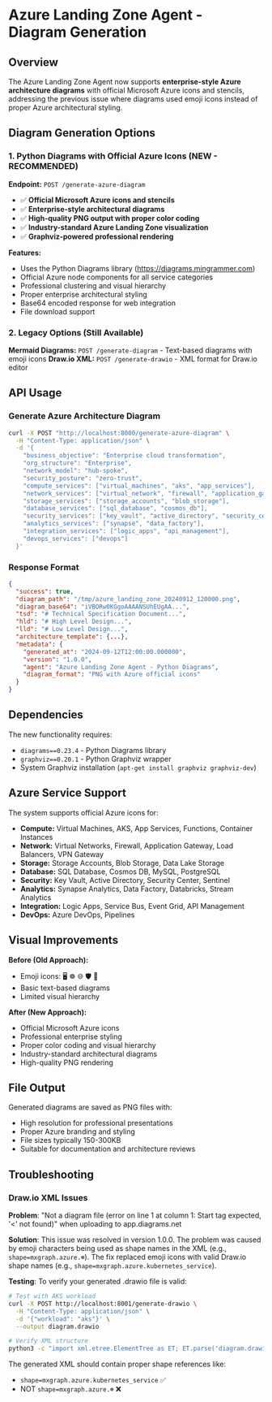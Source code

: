 # Azure Landing Zone Agent - Diagram Generation

## Overview

The Azure Landing Zone Agent now supports **enterprise-style Azure architecture diagrams** with official Microsoft Azure icons and stencils, addressing the previous issue where diagrams used emoji icons instead of proper Azure architectural styling.

## Diagram Generation Options

### 1. Python Diagrams with Official Azure Icons (NEW - RECOMMENDED) 

**Endpoint:** `POST /generate-azure-diagram`

- ✅ **Official Microsoft Azure icons and stencils**
- ✅ **Enterprise-style architectural diagrams**
- ✅ **High-quality PNG output with proper color coding**
- ✅ **Industry-standard Azure Landing Zone visualization**
- ✅ **Graphviz-powered professional rendering**

**Features:**
- Uses the Python Diagrams library (https://diagrams.mingrammer.com)
- Official Azure node components for all service categories
- Professional clustering and visual hierarchy
- Proper enterprise architectural styling
- Base64 encoded response for web integration
- File download support

### 2. Legacy Options (Still Available)

**Mermaid Diagrams:** `POST /generate-diagram` - Text-based diagrams with emoji icons
**Draw.io XML:** `POST /generate-drawio` - XML format for Draw.io editor

## API Usage

### Generate Azure Architecture Diagram

```bash
curl -X POST "http://localhost:8000/generate-azure-diagram" \
  -H "Content-Type: application/json" \
  -d '{
    "business_objective": "Enterprise cloud transformation",
    "org_structure": "Enterprise",
    "network_model": "hub-spoke",
    "security_posture": "zero-trust",
    "compute_services": ["virtual_machines", "aks", "app_services"],
    "network_services": ["virtual_network", "firewall", "application_gateway"],
    "storage_services": ["storage_accounts", "blob_storage"],
    "database_services": ["sql_database", "cosmos_db"],
    "security_services": ["key_vault", "active_directory", "security_center"],
    "analytics_services": ["synapse", "data_factory"],
    "integration_services": ["logic_apps", "api_management"],
    "devops_services": ["devops"]
  }'
```

### Response Format

```json
{
  "success": true,
  "diagram_path": "/tmp/azure_landing_zone_20240912_120000.png",
  "diagram_base64": "iVBORw0KGgoAAAANSUhEUgAA...",
  "tsd": "# Technical Specification Document...",
  "hld": "# High Level Design...",
  "lld": "# Low Level Design...",
  "architecture_template": {...},
  "metadata": {
    "generated_at": "2024-09-12T12:00:00.000000",
    "version": "1.0.0",
    "agent": "Azure Landing Zone Agent - Python Diagrams",
    "diagram_format": "PNG with Azure official icons"
  }
}
```

## Dependencies

The new functionality requires:

- `diagrams==0.23.4` - Python Diagrams library
- `graphviz==0.20.1` - Python Graphviz wrapper  
- System Graphviz installation (`apt-get install graphviz graphviz-dev`)

## Azure Service Support

The system supports official Azure icons for:

- **Compute:** Virtual Machines, AKS, App Services, Functions, Container Instances
- **Network:** Virtual Networks, Firewall, Application Gateway, Load Balancers, VPN Gateway
- **Storage:** Storage Accounts, Blob Storage, Data Lake Storage
- **Database:** SQL Database, Cosmos DB, MySQL, PostgreSQL
- **Security:** Key Vault, Active Directory, Security Center, Sentinel
- **Analytics:** Synapse Analytics, Data Factory, Databricks, Stream Analytics
- **Integration:** Logic Apps, Service Bus, Event Grid, API Management
- **DevOps:** Azure DevOps, Pipelines

## Visual Improvements

**Before (Old Approach):**
- Emoji icons: 🖥️ ☸️ 🌐 🛡️ 🔐
- Basic text-based diagrams
- Limited visual hierarchy

**After (New Approach):**
- Official Microsoft Azure icons
- Professional enterprise styling
- Proper color coding and visual hierarchy
- Industry-standard architectural diagrams
- High-quality PNG rendering

## File Output

Generated diagrams are saved as PNG files with:
- High resolution for professional presentations
- Proper Azure branding and styling
- File sizes typically 150-300KB
- Suitable for documentation and architecture reviews

## Troubleshooting

### Draw.io XML Issues

**Problem**: "Not a diagram file (error on line 1 at column 1: Start tag expected, '<' not found)" when uploading to app.diagrams.net

**Solution**: This issue was resolved in version 1.0.0. The problem was caused by emoji characters being used as shape names in the XML (e.g., `shape=mxgraph.azure.☸️`). The fix replaced emoji icons with valid Draw.io shape names (e.g., `shape=mxgraph.azure.kubernetes_service`).

**Testing**: To verify your generated .drawio file is valid:
```bash
# Test with AKS workload
curl -X POST http://localhost:8001/generate-drawio \
  -H "Content-Type: application/json" \
  -d '{"workload": "aks"}' \
  --output diagram.drawio

# Verify XML structure
python3 -c "import xml.etree.ElementTree as ET; ET.parse('diagram.drawio'); print('✅ Valid XML')"
```

The generated XML should contain proper shape references like:
- `shape=mxgraph.azure.kubernetes_service` ✅
- NOT `shape=mxgraph.azure.☸️` ❌